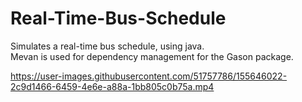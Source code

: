 # Real-Time-Bus-Schedule
Simulates a real-time bus schedule, using java. <br/>
Mevan is used for dependency management for the Gason package.


https://user-images.githubusercontent.com/51757786/155646022-2c9d1466-6459-4e6e-a88a-1bb805c0b75a.mp4

